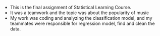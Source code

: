 - This is the final assignment of Statistical Learning Course.
- It was a teamwork and the topic was about the popularity of music
- My work was coding and analyzing the classification model, and my teammates were responsible for regression model, find and clean the data.
